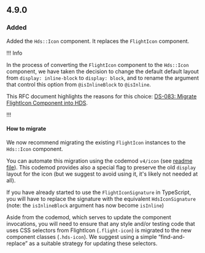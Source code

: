 ## 4.9.0

### Added

Added the `Hds::Icon` component. It replaces the `FlightIcon` component.

!!! Info

In the process of converting the `FlightIcon` component to the `Hds::Icon` component, we have taken the decision to change the default default layout from `display: inline-block` to `display: block`, and to rename the argument that control this option from `@isInlineBlock` to `@isInline`.

This RFC document highlights the reasons for this choice: [DS-083: Migrate FlightIcon Component into HDS](https://docs.google.com/document/d/1mh4AdnyLhN1JB6qzIYkr1hUK-hMVoiKakPoQ0U34Zs0/edit).

!!!

#### How to migrate

We now recommend migrating the existing `FlightIcon` instances to the `Hds::Icon` component.

You can automate this migration using the codemod `v4/icon` (see [readme file](https://github.com/hashicorp/design-system/tree/main/packages/codemods/transforms/v4/icon)). This codemod provides also a special flag to preserve the old `display` layout for the icon (but we suggest to avoid using it, it's likely not needed at all).

If you have already started to use the `FlightIconSignature` in TypeScript, you will have to replace the signature with the equivalent `HdsIconSignature` (note: the `isInlineBlock` argument has now become `isInline`)

Aside from the codemod, which serves to update the component invocations, you will need to ensure that any style and/or testing code that uses CSS selectors from FlightIcon (`.flight-icon`) is migrated to the new component classes (`.hds-icon`). We suggest using a simple “find-and-replace” as a suitable strategy for updating these selectors.
